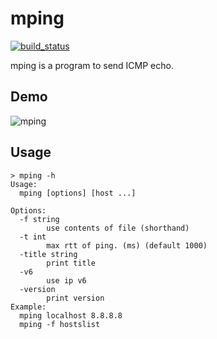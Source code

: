mping
=====

[![build_status](https://travis-ci.org/servak/mping.svg?branch=master)](https://travis-ci.org/servak/mping)

mping is a program to send ICMP echo.

## Demo

![mping](https://cloud.githubusercontent.com/assets/1210536/17332326/5461ba4a-5909-11e6-9293-d02bb5007bdc.gif)

## Usage

```
> mping -h
Usage:
  mping [options] [host ...]

Options:
  -f string
        use contents of file (shorthand)
  -t int
        max rtt of ping. (ms) (default 1000)
  -title string
        print title
  -v6
        use ip v6
  -version
        print version
Example:
  mping localhost 8.8.8.8
  mping -f hostslist
```
